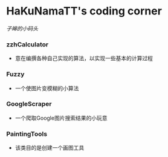 # **HaKuNamaTT's coding corner**
*子皞的小码头*

### zzhCalculator
- 意在编撰各种自己实现的算法，以实现一些基本的计算过程

### Fuzzy
- 一个使图片变模糊的小算法

### GoogleScraper
- 一个爬取Google图片搜索结果的小玩意

### PaintingTools
- 该类目的是创建一个画图工具
